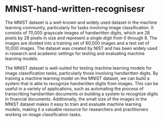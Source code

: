 # MNIST-hand-written-recognisesr
The MNIST dataset is a well-known and widely used dataset in the machine learning community, particularly for tasks involving image classification. It consists of 70,000 grayscale images of handwritten digits, which are 28 pixels by 28 pixels in size and represent a single digit from 0 through 9. The images are divided into a training set of 60,000 images and a test set of 10,000 images. The dataset was created by NIST and has been widely used in research and academic settings for testing and evaluating machine learning models. 

The MNIST dataset is well-suited for testing machine learning models for image classification tasks, particularly those involving handwritten digits. By training a machine learning model on the MNIST dataset, we can build a system that is able to recognize handwritten digits from images. This can be useful in a variety of applications, such as automating the process of transcribing handwritten documents or building a system to recognize digits in financial documents. Additionally, the small size of the images in the MNIST dataset makes it easy to train and evaluate machine learning models, making it a valuable resource for researchers and practitioners working on image classification tasks.

